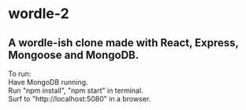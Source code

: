 # wordle-2

## A wordle-ish clone made with React, Express, Mongoose and MongoDB.

To run:\
Have MongoDB running.\
Run "npm install", "npm start" in terminal.\
Surf to "http://localhost:5080" in a browser.
